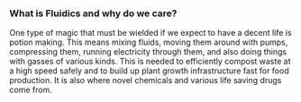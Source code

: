 
### What is Fluidics and why do we care?

One type of magic that must be wielded if we expect to have a decent life is potion making.  This means mixing fluids, moving them around with pumps, compressing them, running electricity through them, and also doing things with gasses of various kinds.  This is needed to efficiently compost waste at a high speed safely and to build up plant growth infrastructure fast for food production. It is also where novel chemicals and various life saving drugs come from. 